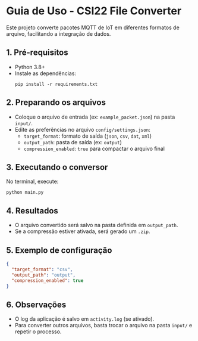 # Guia de Uso - CSI22 File Converter

Este projeto converte pacotes MQTT de IoT em diferentes formatos de arquivo, facilitando a integração de dados.

## 1. Pré-requisitos

- Python 3.8+
- Instale as dependências:
  ```
  pip install -r requirements.txt
  ```

## 2. Preparando os arquivos

- Coloque o arquivo de entrada (ex: `example_packet.json`) na pasta `input/`.
- Edite as preferências no arquivo `config/settings.json`:
  - `target_format`: formato de saída (`json`, `csv`, `dat`, `xml`)
  - `output_path`: pasta de saída (ex: `output`)
  - `compression_enabled`: `true` para compactar o arquivo final

## 3. Executando o conversor

No terminal, execute:
```
python main.py
```

## 4. Resultados

- O arquivo convertido será salvo na pasta definida em `output_path`.
- Se a compressão estiver ativada, será gerado um `.zip`.

## 5. Exemplo de configuração

```json
{
  "target_format": "csv",
  "output_path": "output",
  "compression_enabled": true
}
```

## 6. Observações

- O log da aplicação é salvo em `activity.log` (se ativado).
- Para converter outros arquivos, basta trocar o arquivo na pasta `input/` e repetir o processo.